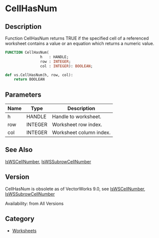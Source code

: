 # CellHasNum

## Description
Function CellHasNum returns TRUE if the specified cell of a referenced worksheet contains a value or an equation which returns a numeric value.

```pascal
FUNCTION CellHasNum(
				h   : HANDLE;
				row : INTEGER;
				col : INTEGER): BOOLEAN;
```

```python
def vs.CellHasNum(h, row, col):
    return BOOLEAN
```

## Parameters
|Name|Type|Description|
|---|---|---|
|h|HANDLE|Handle to worksheet.|
|row|INTEGER|Worksheet row index.|
|col|INTEGER|Worksheet column index.|

## See Also
[IsWSCellNumber](IsWSCellNumber.md), [IsWSSubrowCellNumber](IsWSSubrowCellNumber.md)

## Version
CellHasNum is obsolete as of VectorWorks 9.0, see [IsWSCellNumber](IsWSCellNumber.md), [IsWSSubrowCellNumber](IsWSSubrowCellNumber.md)

Availability: from All Versions

## Category
* [Worksheets](../Categories/Worksheets.md)
